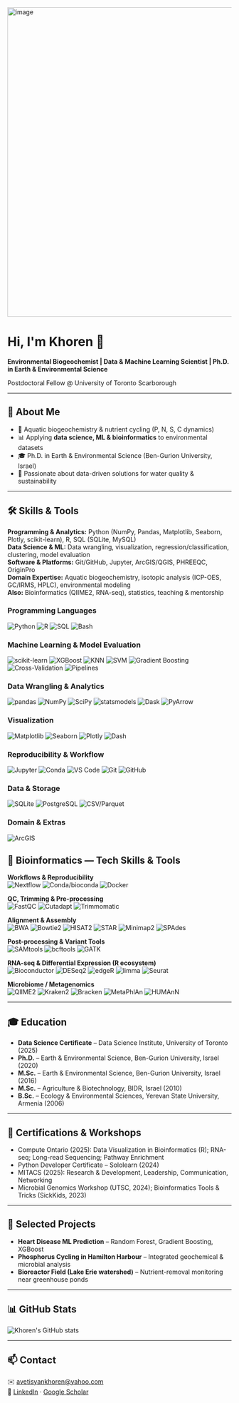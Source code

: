 <img width="1125" height="694" alt="image" src="https://github.com/user-attachments/assets/f05b5e38-e8e7-4fa7-b0f6-578c60d473f9" />


# Hi, I'm Khoren 👋

**Environmental Biogeochemist | Data & Machine Learning Scientist | Ph.D. in Earth & Environmental Science**  

Postdoctoral Fellow @ University of Toronto Scarborough  

---

## 🚀 About Me
- 🌊 Aquatic biogeochemistry & nutrient cycling (P, N, S, C dynamics)  
- 📊 Applying **data science, ML & bioinformatics** to environmental datasets  
- 🎓 Ph.D. in Earth & Environmental Science (Ben-Gurion University, Israel)  
- 🌱 Passionate about data-driven solutions for water quality & sustainability  

---

## 🛠 Skills & Tools
**Programming & Analytics:** Python (NumPy, Pandas, Matplotlib, Seaborn, Plotly, scikit-learn), R, SQL (SQLite, MySQL)  
**Data Science & ML:** Data wrangling, visualization, regression/classification, clustering, model evaluation  
**Software & Platforms:** Git/GitHub, Jupyter, ArcGIS/QGIS, PHREEQC, OriginPro  
**Domain Expertise:** Aquatic biogeochemistry, isotopic analysis (ICP-OES, GC/IRMS, HPLC), environmental modeling  
**Also:** Bioinformatics (QIIME2, RNA-seq), statistics, teaching & mentorship  


### Programming Languages
![Python](https://img.shields.io/badge/Python-3776AB?logo=python&logoColor=white)
![R](https://img.shields.io/badge/R-276DC3?logo=r&logoColor=white)
![SQL](https://img.shields.io/badge/SQL-4479A1?logo=postgresql&logoColor=white)
![Bash](https://img.shields.io/badge/Bash-121011?logo=gnubash&logoColor=white)

### Machine Learning & Model Evaluation
![scikit-learn](https://img.shields.io/badge/scikit--learn-F7931E?logo=scikitlearn&logoColor=white)
![XGBoost](https://img.shields.io/badge/XGBoost-EB5F0C?logo=xgboost&logoColor=white)
![KNN](https://img.shields.io/badge/KNN-555555)
![SVM](https://img.shields.io/badge/SVM-555555)
![Gradient Boosting](https://img.shields.io/badge/Gradient%20Boosting-555555)
![Cross-Validation](https://img.shields.io/badge/Cross--Validation-555555)
![Pipelines](https://img.shields.io/badge/ML%20Pipelines-555555)

### Data Wrangling & Analytics
![pandas](https://img.shields.io/badge/pandas-150458?logo=pandas&logoColor=white)
![NumPy](https://img.shields.io/badge/NumPy-013243?logo=numpy&logoColor=white)
![SciPy](https://img.shields.io/badge/SciPy-8CAAE6?logo=scipy&logoColor=white)
![statsmodels](https://img.shields.io/badge/statsmodels-555555)
![Dask](https://img.shields.io/badge/Dask-FDB515?logo=dask&logoColor=black)
![PyArrow](https://img.shields.io/badge/PyArrow-017ACC)

### Visualization
![Matplotlib](https://img.shields.io/badge/Matplotlib-11557C?logo=plotly&logoColor=white)
![Seaborn](https://img.shields.io/badge/Seaborn-4C9A2A)
![Plotly](https://img.shields.io/badge/Plotly-3F4F75?logo=plotly&logoColor=white)
![Dash](https://img.shields.io/badge/Plotly%20Dash-3F4F75?logo=plotly&logoColor=white)

### Reproducibility & Workflow
![Jupyter](https://img.shields.io/badge/Jupyter-F37626?logo=jupyter&logoColor=white)
![Conda](https://img.shields.io/badge/Conda-44A833?logo=anaconda&logoColor=white)
![VS Code](https://img.shields.io/badge/VS%20Code-007ACC?logo=visualstudiocode&logoColor=white)
![Git](https://img.shields.io/badge/Git-F05032?logo=git&logoColor=white)
![GitHub](https://img.shields.io/badge/GitHub-181717?logo=github&logoColor=white)

### Data & Storage
![SQLite](https://img.shields.io/badge/SQLite-003B57?logo=sqlite&logoColor=white)
![PostgreSQL](https://img.shields.io/badge/PostgreSQL-4169E1?logo=postgresql&logoColor=white)
![CSV/Parquet](https://img.shields.io/badge/CSV%20%2F%20Parquet-555555)

### Domain & Extras
![ArcGIS](https://img.shields.io/badge/ArcGIS-2E8B57)

## 🧬 Bioinformatics — Tech Skills & Tools

**Workflows & Reproducibility**  
![Nextflow](https://img.shields.io/badge/Nextflow-23B5AF?logo=nextflow&logoColor=white)
![Conda/bioconda](https://img.shields.io/badge/bioconda-44A833?logo=anaconda&logoColor=white)
![Docker](https://img.shields.io/badge/Docker-2496ED?logo=docker&logoColor=white)

**QC, Trimming & Pre-processing**  
![FastQC](https://img.shields.io/badge/FastQC-555)
![Cutadapt](https://img.shields.io/badge/Cutadapt-555)
![Trimmomatic](https://img.shields.io/badge/Trimmomatic-555)

**Alignment & Assembly**  
![BWA](https://img.shields.io/badge/BWA-555)
![Bowtie2](https://img.shields.io/badge/Bowtie2-555)
![HISAT2](https://img.shields.io/badge/HISAT2-555)
![STAR](https://img.shields.io/badge/STAR-555)
![Minimap2](https://img.shields.io/badge/Minimap2-555)
![SPAdes](https://img.shields.io/badge/SPAdes-555)

**Post-processing & Variant Tools**  
![SAMtools](https://img.shields.io/badge/SAMtools-555)
![bcftools](https://img.shields.io/badge/bcftools-555)
![GATK](https://img.shields.io/badge/GATK-555)

**RNA-seq & Differential Expression (R ecosystem)**  
![Bioconductor](https://img.shields.io/badge/Bioconductor-3A95D3?logo=bioconductor&logoColor=white)
![DESeq2](https://img.shields.io/badge/DESeq2-276DC3?logo=r&logoColor=white)
![edgeR](https://img.shields.io/badge/edgeR-276DC3?logo=r&logoColor=white)
![limma](https://img.shields.io/badge/limma-276DC3?logo=r&logoColor=white)
![Seurat](https://img.shields.io/badge/Seurat-276DC3?logo=r&logoColor=white)

**Microbiome / Metagenomics**  
![QIIME2](https://img.shields.io/badge/QIIME2-555)
![Kraken2](https://img.shields.io/badge/Kraken2-555)
![Bracken](https://img.shields.io/badge/Bracken-555)
![MetaPhlAn](https://img.shields.io/badge/MetaPhlAn-555)
![HUMAnN](https://img.shields.io/badge/HUMAnN-555)

---

## 🎓 Education
- **Data Science Certificate** – Data Science Institute, University of Toronto (2025)  
- **Ph.D.** – Earth & Environmental Science, Ben-Gurion University, Israel (2020)  
- **M.Sc.** – Earth & Environmental Science, Ben-Gurion University, Israel (2016)  
- **M.Sc.** – Agriculture & Biotechnology, BIDR, Israel (2010)  
- **B.Sc.** – Ecology & Environmental Sciences, Yerevan State University, Armenia (2006)  

---

## 📜 Certifications & Workshops
- Compute Ontario (2025): Data Visualization in Bioinformatics (R); RNA-seq; Long-read Sequencing; Pathway Enrichment  
- Python Developer Certificate – Sololearn (2024)  
- MITACS (2025): Research & Development, Leadership, Communication, Networking  
- Microbial Genomics Workshop (UTSC, 2024); Bioinformatics Tools & Tricks (SickKids, 2023)  

---

## 📂 Selected Projects
- **Heart Disease ML Prediction** – Random Forest, Gradient Boosting, XGBoost  
- **Phosphorus Cycling in Hamilton Harbour** – Integrated geochemical & microbial analysis  
- **Bioreactor Field (Lake Erie watershed)** – Nutrient-removal monitoring near greenhouse ponds  

---

## 📊 GitHub Stats
![Khoren's GitHub stats](https://github-readme-stats.vercel.app/api?username=PSulf&show_icons=true)

---

## 📫 Contact
✉️ [avetisyankhoren@yahoo.com](mailto:avetisyankhoren@yahoo.com)  
🔗 [LinkedIn](https://www.linkedin.com/in/khoren-avetisyan-71322224a/) · [Google Scholar](https://scholar.google.ca/citations?user=ZyE1PK8AAAAJ&hl=en)  
